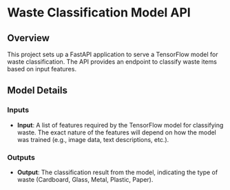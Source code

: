 # Waste Classification Model API

## Overview

This project sets up a FastAPI application to serve a TensorFlow model for waste classification. The API provides an endpoint to classify waste items based on input features.

## Model Details

### Inputs
- **Input**: A list of features required by the TensorFlow model for classifying waste. The exact nature of the features will depend on how the model was trained (e.g., image data, text descriptions, etc.).

### Outputs
- **Output**: The classification result from the model, indicating the type of waste (Cardboard, Glass, Metal, Plastic, Paper).
